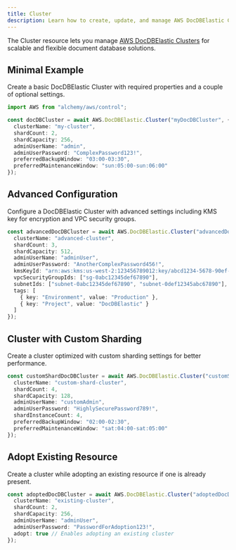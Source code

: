 ```yaml
---
title: Cluster
description: Learn how to create, update, and manage AWS DocDBElastic Clusters using Alchemy Cloud Control.
---
```


The Cluster resource lets you manage [AWS DocDBElastic Clusters](https://docs.aws.amazon.com/docdbelastic/latest/userguide/) for scalable and flexible document database solutions.

## Minimal Example

Create a basic DocDBElastic Cluster with required properties and a couple of optional settings.

```ts
import AWS from "alchemy/aws/control";

const docDBCluster = await AWS.DocDBElastic.Cluster("myDocDBCluster", {
  clusterName: "my-cluster",
  shardCount: 2,
  shardCapacity: 256,
  adminUserName: "admin",
  adminUserPassword: "ComplexPassword123!",
  preferredBackupWindow: "03:00-03:30",
  preferredMaintenanceWindow: "sun:05:00-sun:06:00"
});
```

## Advanced Configuration

Configure a DocDBElastic Cluster with advanced settings including KMS key for encryption and VPC security groups.

```ts
const advancedDocDBCluster = await AWS.DocDBElastic.Cluster("advancedDocDBCluster", {
  clusterName: "advanced-cluster",
  shardCount: 3,
  shardCapacity: 512,
  adminUserName: "adminUser",
  adminUserPassword: "AnotherComplexPassword456!",
  kmsKeyId: "arn:aws:kms:us-west-2:123456789012:key/abcd1234-5678-90ef-gh12-ijklmnopqrst",
  vpcSecurityGroupIds: ["sg-0abc12345def67890"],
  subnetIds: ["subnet-0abc12345def67890", "subnet-0def12345abc67890"],
  tags: [
    { key: "Environment", value: "Production" },
    { key: "Project", value: "DocDBElastic" }
  ]
});
```

## Cluster with Custom Sharding

Create a cluster optimized with custom sharding settings for better performance.

```ts
const customShardDocDBCluster = await AWS.DocDBElastic.Cluster("customShardDocDBCluster", {
  clusterName: "custom-shard-cluster",
  shardCount: 4,
  shardCapacity: 128,
  adminUserName: "customAdmin",
  adminUserPassword: "HighlySecurePassword789!",
  shardInstanceCount: 4,
  preferredBackupWindow: "02:00-02:30",
  preferredMaintenanceWindow: "sat:04:00-sat:05:00"
});
```

## Adopt Existing Resource

Create a cluster while adopting an existing resource if one is already present.

```ts
const adoptedDocDBCluster = await AWS.DocDBElastic.Cluster("adoptedDocDBCluster", {
  clusterName: "existing-cluster",
  shardCount: 2,
  shardCapacity: 256,
  adminUserName: "adminUser",
  adminUserPassword: "PasswordForAdoption123!",
  adopt: true // Enables adopting an existing cluster
});
```